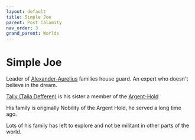```yaml
---
layout: default
title: Simple Joe
parent: Post Calamity
nav_order: 3
grand_parent: Worlds
---
```

# Simple Joe
Leader of [Alexander-Aurelius](Alexander-Aurelius) families house guard. An expert who doesn't believe in the dream.

[Tally (Talia Defferen)](Dorna#Tally%20(Talia%20Defferen)) is his sister a member of the [Argent-Hold](Argent-Hold)

His family is originally Nobility of the Argent Hold, he served a long time ago.

Lots of his family has left to explore and not be militant in other parts of the world.